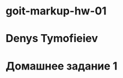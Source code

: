 # goit-markup-hw-01

# Denys Tymofieiev

# Домашнее задание 1

<a href="https://tmfv.github.io/goit-markup-hw-01">
